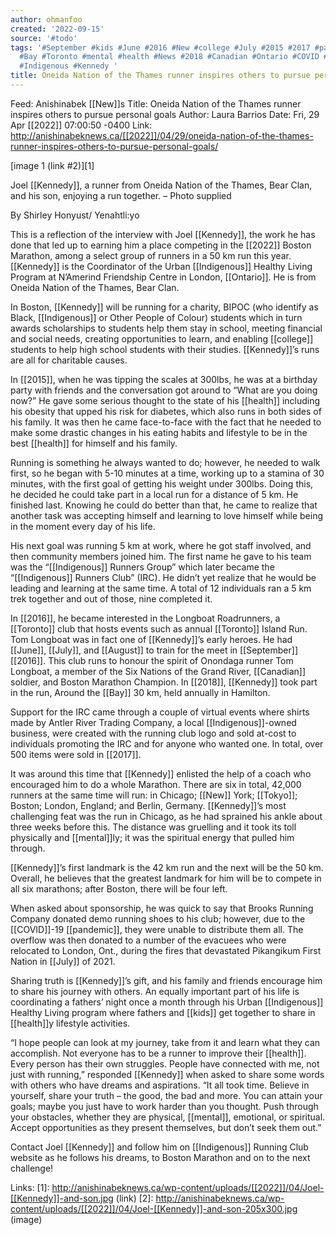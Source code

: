 ```yaml
---
author: ohmanfoo
created: '2022-09-15'
source: '#todo'
tags: '#September #kids #June #2016 #New #college #July #2015 #2017 #pandemic #August
  #Bay #Toronto #mental #health #News #2018 #Canadian #Ontario #COVID #Tokyo #2022
  #Indigenous #Kennedy '
title: Oneida Nation of the Thames runner inspires others to pursue personal goals
---
```


Feed: Anishinabek [[New]]s
Title: Oneida Nation of the Thames runner inspires others to pursue personal 
goals
Author: Laura Barrios
Date: Fri, 29 Apr [[2022]] 07:00:50 -0400
Link: http://anishinabeknews.ca/[[2022]]/04/29/oneida-nation-of-the-thames-runner-inspires-others-to-pursue-personal-goals/
 
[image 1 (link #2)][1]
 
Joel [[Kennedy]], a runner from Oneida Nation of the Thames, Bear Clan, and his son,
enjoying a run together. – Photo supplied
 
By Shirley Honyust/ Yenahtli:yo
 
This is a reflection of the interview with Joel [[Kennedy]], the work he has done 
that led up to earning him a place competing in the [[2022]] Boston Marathon, among 
a select group of runners in a 50 km run this year. [[Kennedy]] is the Coordinator 
of the Urban [[Indigenous]] Healthy Living Program at N’Amerind Friendship Centre in
London, [[Ontario]]. He is from Oneida Nation of the Thames, Bear Clan.
 
In Boston, [[Kennedy]] will be running for a charity, BIPOC (who identify as Black, 
[[Indigenous]] or Other People of Colour) students which in turn awards scholarships
to students help them stay in school, meeting financial and social needs, 
creating opportunities to learn, and enabling [[college]] students to help high 
school students with their studies. [[Kennedy]]’s runs are all for charitable 
causes.
 
In [[2015]], when he was tipping the scales at 300lbs, he was at a birthday party 
with friends and the conversation got around to “What are you doing now?” He 
gave some serious thought to the state of his [[health]] including his obesity that 
upped his risk for diabetes, which also runs in both sides of his family. It was
then he came face-to-face with the fact that he needed to make some drastic 
changes in his eating habits and lifestyle to be in the best [[health]] for himself 
and his family.
 
Running is something he always wanted to do; however, he needed to walk first, 
so he began with 5-10 minutes at a time, working up to a stamina of 30 minutes, 
with the first goal of getting his weight under 300lbs. Doing this, he decided 
he could take part in a local run for a distance of 5 km. He finished last. 
Knowing he could do better than that, he came to realize that another task was 
accepting himself and learning to love himself while being in the moment every 
day of his life.
 
His next goal was running 5 km at work, where he got staff involved, and then 
community members joined him. The first name he gave to his team was the 
“[[Indigenous]] Runners Group” which later became the “[[Indigenous]] Runners Club” 
(IRC). He didn’t yet realize that he would be leading and learning at the same 
time. A total of 12 individuals ran a 5 km trek together and out of those, nine 
completed it.
 
In [[2016]], he became interested in the Longboat Roadrunners, a [[Toronto]] club that 
hosts events such as annual [[Toronto]] Island Run. Tom Longboat was in fact one of 
[[Kennedy]]’s early heroes. He had [[June]], [[July]], and [[August]] to train for the meet in 
[[September]] [[2016]]. This club runs to honour the spirit of Onondaga runner Tom 
Longboat, a member of the Six Nations of the Grand River, [[Canadian]] soldier, and 
Boston Marathon Champion. In [[2018]], [[Kennedy]] took part in the run, Around the [[Bay]] 
30 km, held annually in Hamilton.
 
Support for the IRC came through a couple of virtual events where shirts made by
Antler River Trading Company, a local [[Indigenous]]-owned business, were created 
with the running club logo and sold at-cost to individuals promoting the IRC and
for anyone who wanted one. In total, over 500 items were sold in [[2017]].
 
It was around this time that [[Kennedy]] enlisted the help of a coach who encouraged
him to do a whole Marathon. There are six in total, 42,000 runners at the same 
time will run: in Chicago; [[New]] York; [[Tokyo]]; Boston; London, England; and Berlin,
Germany. [[Kennedy]]’s most challenging feat was the run in Chicago, as he had 
sprained his ankle about three weeks before this. The distance was gruelling and
it took its toll physically and [[mental]]ly; it was the spiritual energy that 
pulled him through.
 
[[Kennedy]]’s first landmark is the 42 km run and the next will be the 50 km. 
Overall, he believes that the greatest landmark for him will be to compete in 
all six marathons; after Boston, there will be four left.
 
When asked about sponsorship, he was quick to say that Brooks Running Company 
donated demo running shoes to his club; however, due to the [[COVID]]-19 [[pandemic]], 
they were unable to distribute them all. The overflow was then donated to a 
number of the evacuees who were relocated to London, Ont., during the fires that
devastated Pikangikum First Nation in [[July]] of 2021.
 
Sharing truth is [[Kennedy]]’s gift, and his family and friends encourage him to 
share his journey with others. An equally important part of his life is 
coordinating a fathers’ night once a month through his Urban [[Indigenous]] Healthy 
Living program where fathers and [[kids]] get together to share in [[health]]y lifestyle
activities.
 
“I hope people can look at my journey, take from it and learn what they can 
accomplish. Not everyone has to be a runner to improve their [[health]]. Every 
person has their own struggles. People have connected with me, not just with 
running,” responded [[Kennedy]] when asked to share some words with others who have 
dreams and aspirations. “It all took time. Believe in yourself, share your truth
– the good, the bad and more. You can attain your goals; maybe you just have to 
work harder than you thought. Push through your obstacles, whether they are 
physical, [[mental]], emotional, or spiritual. Accept opportunities as they present 
themselves, but don’t seek them out.”
 
Contact Joel [[Kennedy]] and follow him on [[Indigenous]] Running Club website as he 
follows his dreams, to Boston Marathon and on to the next challenge!
 
Links: 
[1]: http://anishinabeknews.ca/wp-content/uploads/[[2022]]/04/Joel-[[Kennedy]]-and-son.jpg (link)
[2]: http://anishinabeknews.ca/wp-content/uploads/[[2022]]/04/Joel-[[Kennedy]]-and-son-205x300.jpg (image)
